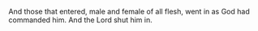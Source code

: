 And those that entered, male and female of all flesh, went in as God had commanded him. And the Lord shut him in.
